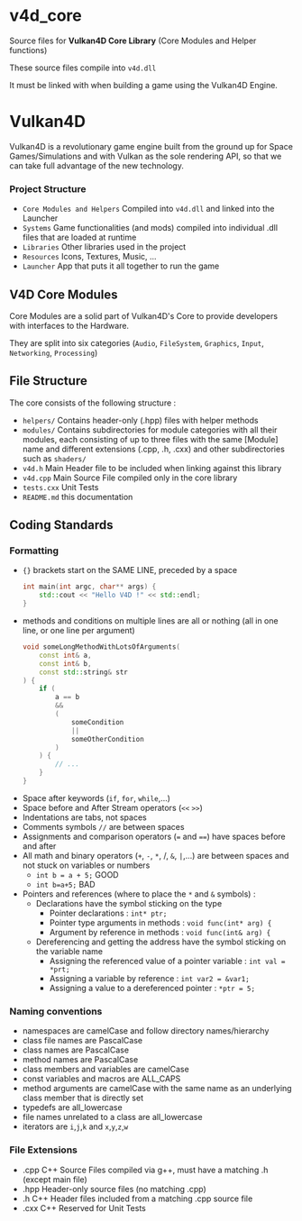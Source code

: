 # v4d_core
Source files for **Vulkan4D Core Library** (Core Modules and Helper functions)

These source files compile into `v4d.dll`

It must be linked with when building a game using the Vulkan4D Engine.


# Vulkan4D
Vulkan4D is a revolutionary game engine built from the ground up for Space Games/Simulations and with Vulkan as the sole rendering API, so that we can take full advantage of the new technology. 

### Project Structure
- `Core Modules and Helpers` Compiled into `v4d.dll` and linked into the Launcher
- `Systems` Game functionalities (and mods) compiled into individual .dll files that are loaded at runtime
- `Libraries` Other libraries used in the project
- `Resources` Icons, Textures, Music, ...
- `Launcher` App that puts it all together to run the game


## V4D Core Modules

Core Modules are a solid part of Vulkan4D's Core to provide developers with interfaces to the Hardware. 

They are split into six categories (`Audio`, `FileSystem`, `Graphics`, `Input`, `Networking`, `Processing`)


## File Structure
The core consists of the following structure :
- `helpers/` Contains header-only (.hpp) files with helper methods
- `modules/` Contains subdirectories for module categories with all their modules, each consisting of up to three files with the same [Module] name and different extensions (.cpp, .h, .cxx) and other subdirectories such as `shaders/`
- `v4d.h` Main Header file to be included when linking against this library
- `v4d.cpp` Main Source File compiled only in the core library
- `tests.cxx` Unit Tests
- `README.md` this documentation


## Coding Standards

### Formatting
- `{}` brackets start on the SAME LINE, preceded by a space
    ```c++
    int main(int argc, char** args) {
        std::cout << "Hello V4D !" << std::endl;
    }
    ```
- methods and conditions on multiple lines are all or nothing (all in one line, or one line per argument)
    ```c++
    void someLongMethodWithLotsOfArguments(
        const int& a,
        const int& b,
        const std::string& str
    ) {
        if (
            a == b
            &&
            (
                someCondition
                ||
                someOtherCondition
            )
        ) {
            // ...
        }
    }
    ```
- Space after keywords (`if`, `for`, `while`,...)
- Space before and After Stream operators (`<<` `>>`)
- Indentations are tabs, not spaces
- Comments symbols `//` are between spaces
- Assignments and comparison operators (`=` and `==`) have spaces before and after
- All math and binary operators (`+`, `-`, `*`, /, `&`, `|`,...) are between spaces and not stuck on variables or numbers
    - `int b = a + 5;` GOOD
    - `int b=a+5;` BAD
- Pointers and references (where to place the `*` and `&` symbols) : 
    - Declarations have the symbol sticking on the type
        - Pointer declarations : `int* ptr;`
        - Pointer type arguments in methods : `void func(int* arg) {`
        - Argument by reference in methods : `void func(int& arg) {`
    - Dereferencing and getting the address have the symbol sticking on the variable name
        - Assigning the referenced value of a pointer variable : `int val = *prt;`
        - Assigning a variable by reference : `int var2 = &var1;`
        - Assigning a value to a dereferenced pointer : `*ptr = 5;`

### Naming conventions
- namespaces are camelCase and follow directory names/hierarchy
- class file names are PascalCase
- class names are PascalCase
- method names are PascalCase
- class members and variables are camelCase
- const variables and macros are ALL_CAPS
- method arguments are camelCase with the same name as an underlying class member that is directly set
- typedefs are all_lowercase
- file names unrelated to a class are all_lowercase
- iterators are `i`,`j`,`k` and `x`,`y`,`z`,`w`

### File Extensions
- .cpp C++ Source Files compiled via g++, must have a matching .h (except main file)
- .hpp Header-only source files (no matching .cpp)
- .h C++ Header files included from a matching .cpp source file
- .cxx C++ Reserved for Unit Tests

